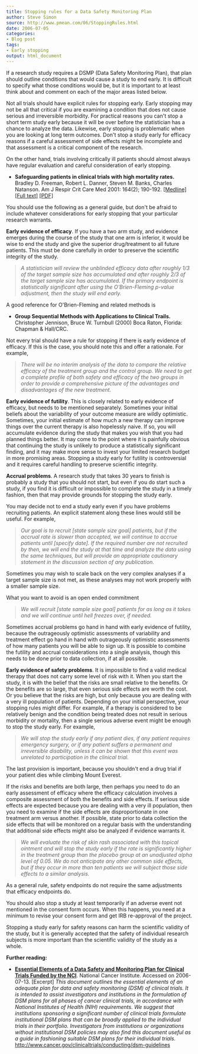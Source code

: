 ```yaml
---
title: Stopping rules for a Data Safety Monitoring Plan
author: Steve Simon
source: http://www.pmean.com/06/StoppingRules.html
date: 2006-07-05
categories:
- Blog post
tags:
- Early stopping
output: html_document
---
```

If a research study requires a DSMP (Data Safety Monitoring Plan), that
plan should outline conditions that would cause a study to end early. It
is difficult to specify what those conditions would be, but it is
important to at least think about and comment on each of the major areas
listed below.

Not all trials should have explicit rules for stopping early. Early
stopping may not be all that critical if you are examining a condition
that does not cause serious and irreversible morbidity. For practical
reasons you can\'t stop a short term study early because it will be over
before the statistician has a chance to analyze the data. Likewise,
early stopping is problematic when you are looking at long term
outcomes. Don\'t stop a study early for efficacy reasons if a careful
assessment of side effects might be incomplete and that assessment is a
critical component of the research.

On the other hand, trials involving critically ill patients should
almost always have regular evaluation and careful consideration of early
stopping.

-   **Safeguarding patients in clinical trials with high mortality
    rates.** Bradley D. Freeman, Robert L. Danner, Steven M. Banks,
    Charles Natanson. Am J Respir Crit Care Med 2001: 164(2); 190-192.
    [\[Medline\]](http://www.ncbi.nlm.nih.gov/entrez/query.fcgi?cmd=Retrieve&db=PubMed&list_uids=11463585&dopt=Abstract)
    [\[Full
    text\]](http://ajrccm.atsjournals.org/cgi/content/full/164/2/190)
    [\[PDF\]](http://ajrccm.atsjournals.org/cgi/reprint/164/2/190.pdf)

You should use the following as a general guide, but don\'t be afraid to
include whatever considerations for early stopping that your particular
research warrants.

**Early evidence of efficacy**. If you have a two arm study, and
evidence emerges during the course of the study that one arm is
inferior, it would be wise to end the study and give the superior
drug/treatment to all future patients. This must be done carefully in
order to preserve the scientific integrity of the study.

> *A statistician will review the unblinded efficacy data after roughly
> 1/3 of the target sample size has accumulated and after roughly 2/3 of
> the target sample size has accumulated. If the primary endpoint is
> statistically significant after using the O\'Brien-Fleming p-value
> adjustment, then the study will end early.*

A good reference for O\'Brien-Fleming and related methods is

-   **Group Sequential Methods with Applications to Clinical Trails.**
    Christopher Jennison, Bruce W. Turnbull (2000) Boca Raton, Florida:
    Chapman & Hall/CRC.

Not every trial should have a rule for stopping if there is early
evidence of efficacy. If this is the case, you should note this and
offer a rationale. For example,

> *There will be no interim analysis of the data to compare the relative
> efficacy of the treatment group and the control group. We need to get
> a complete profile of both safety and efficacy of the two groups in
> order to provide a comprehensive picture of the advantages and
> disadvantages of the new treatment.*

**Early evidence of futility**. This is closely related to early
evidence of efficacy, but needs to be mentioned separately. Sometimes
your initial beliefs about the variability of your outcome measure are
wildly optimistic. Sometimes, your initial estimate of how much a new
therapy can improve things over the current therapy is also hopelessly
naive. If so, you will accumulate evidence during the study that makes
you wish that you had planned things better. It may come to the point
where it is painfully obvious that continuing the study is unlikely to
produce a statistically significant finding, and it may make more sense
to invest your limited research budget in more promising areas. Stopping
a study early for futility is controversial and it requires careful
handling to preserve scientific integrity.

**Accrual problems**. A research study that takes 30 years to finish is
probably a study that you should not start, but even if you do start
such a study, if you find it is difficult or impossible to complete the
study in a timely fashion, then that may provide grounds for stopping
the study early.

You may decide not to end a study early even if you have problems
recruiting patients. An explicit statement along these lines would still
be useful. For example,

> *Our goal is to recruit \[state sample size goal\] patients, but if
> the accrual rate is slower than accepted, we will continue to accrue
> patients until \[specify date\]. If the required number are not
> recruited by then, we will end the study at that time and analyze the
> data using the same techniques, but will provide an appropriate
> cautionary statement in the discussion section of any publication.*

Sometimes you may wish to scale back on the very complex analyses if a
target sample size is not met, as these analyses may not work properly
with a smaller sample size.

What you want to avoid is an open ended commitment

> *We will recruit \[state sample size goal\] patients for as long as it
> takes and we will continue until hell freezes over, if needed.*

Sometimes accrual problems go hand in hand with early evidence of
futility, because the outrageously optimistic assessments of variability
and treatment effect go hand in hand with outrageously optimistic
assessments of how many patients you will be able to sign up. It is
possible to combine the futility and accrual considerations into a
single analysis, though this needs to be done prior to data collection,
if at all possible.

**Early evidence of safety problems**. It is impossible to find a valid
medical therapy that does not carry some level of risk with it. When you
start the study, it is with the belief that the risks are small relative
to the benefits. Or the benefits are so large, that even serious side
effects are worth the cost. Or you believe that the risks are high, but
only because you are dealing with a very ill population of patients.
Depending on your initial perspective, your stopping rules might differ.
For example, if a therapy is considered to be relatively benign and the
condition being treated does not result in serious morbidity or
mortality, then a single serious adverse event might be enough to stop
the study early. For example,

> *We will stop the study early if any patient dies, if any patient
> requires emergency surgery, or if any patient suffers a permanent and
> irreversible disability, unless it can be shown that this event was
> unrelated to participation in the clinical trial.*

The last provision is important, because you shouldn\'t end a drug trial
if your patient dies while climbing Mount Everest.

If the risks and benefits are both large, then perhaps you need to do an
early assessment of efficacy where the efficacy calculation involves a
composite assessment of both the benefits and side effects. If serious
side effects are expected because you are dealing with a very ill
population, then you need to examine if the side effects are
disproportionate in one treatment arm versus another. If possible, state
prior to data collection the side effects that will be monitored on a
regular basis with the understanding that additional side effects might
also be analyzed if evidence warrants it.

> *We will evaluate the risk of skin rash associated with this topical
> ointment and will stop the study early if the rate is significantly
> higher in the treatment group than the placebo group at an unadjusted
> alpha level of 0.05. We do not anticipate any other common side
> effects, but if they occur in more than ten patients we will subject
> those side effects to a similar analysis.*

As a general rule, safety endpoints do not require the same adjustments
that efficacy endpoints do.

You should also stop a study at least temporarily if an adverse event
not mentioned in the consent form occurs. When this happens, you need at
a minimum to revise your consent form and get IRB re-approval of the
project.

Stopping a study early for safety reasons can harm the scientific
validity of the study, but it is generally accepted that the safety of
individual research subjects is more important than the scientific
validity of the study as a whole.

**Further reading:**

-   **[Essential Elements of a Data Safety and Monitoring Plan for
    Clinical Trials Funded by the
    NCI](http://http://www.cancer.gov/clinicaltrials/conducting/dsm-guidelines)**.
    National Cancer Institute. Accessed on 2006-07-13. \[Excerpt\] *This
    document outlines the essential elements of an adequate plan for
    data and safety monitoring (DSM) of clinical trials. It is intended
    to assist investigators and institutions in the formulation of DSM
    plans for all phases of cancer clinical trials, in accordance with
    National Institutes of Health (NIH) requirements. We suggest that
    institutions sponsoring a significant number of clinical trials
    formulate institutional DSM plans that can be broadly applied to the
    individual trials in their portfolio. Investigators from
    institutions or organizations without institutional DSM policies may
    also find this document useful as a guide in fashioning suitable DSM
    plans for their individual trials.*
    http://www.cancer.gov/clinicaltrials/conducting/dsm-guidelines

